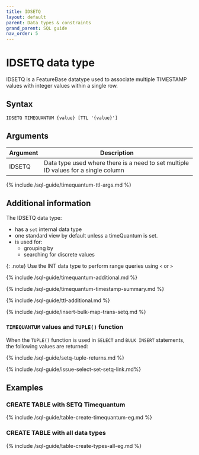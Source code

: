 ```yaml
---
title: IDSETQ
layout: default
parent: Data types & constraints
grand_parent: SQL guide
nav_order: 5
---
```


# IDSETQ data type

IDSETQ is a FeatureBase datatype used to associate multiple TIMESTAMP values with integer values within a single row.

## Syntax

```
IDSETQ TIMEQUANTUM {value} [TTL '{value}']
```

## Arguments

| Argument | Description |
|---|---|
| IDSETQ | Data type used where there is a need to set multiple ID values for a single column |
{% include /sql-guide/timequantum-ttl-args.md %}

## Additional information

The IDSETQ data type:
* has a `set` internal data type
* one standard view by default unless a timeQuantum is set.
* is used for:
  * grouping by
  * searching for discrete values

{: .note}
Use the INT data type to perform range queries using `<` or `>`

{% include /sql-guide/timequantum-additional.md %}

{% include /sql-guide/timequantum-timestamp-summary.md %}

{% include /sql-guide/ttl-additional.md %}

{% include /sql-guide/insert-bulk-map-trans-setq.md %}

### `TIMEQUANTUM` values and `TUPLE()` function

When the `TUPLE()` function is used in `SELECT` and `BULK INSERT` statements, the following values are returned:

{% include /sql-guide/setq-tuple-returns.md %}

{% include /sql-guide/issue-select-set-setq-link.md%}

## Examples

### CREATE TABLE with SETQ Timequantum

{% include /sql-guide/table-create-timequantum-eg.md %}

### CREATE TABLE with all data types

{% include /sql-guide/table-create-types-all-eg.md %}
